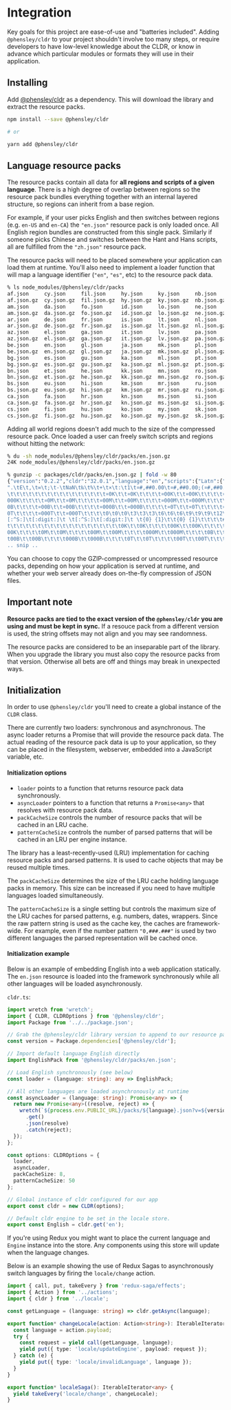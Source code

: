 # Integration

Key goals for this project are ease-of-use and "batteries included". Adding `@phensley/cldr` to your project shouldn't involve too many steps, or require developers to have low-level knowledge about the CLDR, or know in advance which particular modules or formats they will use in their application.

## Installing

Add [@phensley/cldr](https://www.npmjs.com/package/@phensley/cldr) as a dependency. This will download the library and extract the resource packs.

```bash
npm install --save @phensley/cldr

# or

yarn add @phensley/cldr
```

## Language resource packs

The resource packs contain all data for **all regions and scripts of a given language**. There is a high degree of overlap between regions so the resource pack bundles everything together with an internal layered structure, so regions can inherit from a base region.

For example, if your user picks English and then switches between regions (e.g. `en-US` and `en-CA`)  the `"en.json"` resource pack is only loaded once. All English region bundles are constructed from this single pack. Similarly if someone picks Chinese and switches between the Hant and Hans scripts, all are fulfilled from the `"zh.json"` resource pack.

The resource packs will need to be placed somewhere your application can load them at runtime. You'll also need to implement a loader function that will map a language identifier (`"en"`, `"es"`, etc) to the resource pack data.

```bash
% ls node_modules/@phensley/cldr/packs
af.json     cy.json     fil.json     hy.json     ky.json     nb.json     sl.json     uk.json
af.json.gz  cy.json.gz  fil.json.gz  hy.json.gz  ky.json.gz  nb.json.gz  sl.json.gz  uk.json.gz
am.json     da.json     fo.json      id.json     lo.json     ne.json     sq.json     ur.json
am.json.gz  da.json.gz  fo.json.gz   id.json.gz  lo.json.gz  ne.json.gz  sq.json.gz  ur.json.gz
ar.json     de.json     fr.json      is.json     lt.json     nl.json     sr.json     uz.json
ar.json.gz  de.json.gz  fr.json.gz   is.json.gz  lt.json.gz  nl.json.gz  sr.json.gz  uz.json.gz
az.json     el.json     ga.json      it.json     lv.json     pa.json     sv.json     vi.json
az.json.gz  el.json.gz  ga.json.gz   it.json.gz  lv.json.gz  pa.json.gz  sv.json.gz  vi.json.gz
be.json     en.json     gl.json      ja.json     mk.json     pl.json     sw.json     yue.json
be.json.gz  en.json.gz  gl.json.gz   ja.json.gz  mk.json.gz  pl.json.gz  sw.json.gz  yue.json.gz
bg.json     es.json     gu.json      ka.json     ml.json     pt.json     ta.json     zh.json
bg.json.gz  es.json.gz  gu.json.gz   ka.json.gz  ml.json.gz  pt.json.gz  ta.json.gz  zh.json.gz
bn.json     et.json     he.json      kk.json     mn.json     ro.json     te.json     zu.json
bn.json.gz  et.json.gz  he.json.gz   kk.json.gz  mn.json.gz  ro.json.gz  te.json.gz  zu.json.gz
bs.json     eu.json     hi.json      km.json     mr.json     ru.json     th.json
bs.json.gz  eu.json.gz  hi.json.gz   km.json.gz  mr.json.gz  ru.json.gz  th.json.gz
ca.json     fa.json     hr.json      kn.json     ms.json     si.json     to.json
ca.json.gz  fa.json.gz  hr.json.gz   kn.json.gz  ms.json.gz  si.json.gz  to.json.gz
cs.json     fi.json     hu.json      ko.json     my.json     sk.json     tr.json
cs.json.gz  fi.json.gz  hu.json.gz   ko.json.gz  my.json.gz  sk.json.gz  tr.json.gz
```

Adding all world regions doesn't add much to the size of the compressed resource pack. Once loaded a user can freely switch scripts and regions without hitting the network:

```bash
% du -sh node_modules/@phensley/cldr/packs/en.json.gz
24K	node_modules/@phensley/cldr/packs/en.json.gz

% gunzip -c packages/cldr/packs/en.json.gz | fold -w 80
{"version":"0.2.2","cldr":"32.0.1","language":"en","scripts":{"Latn":{"strings":
".\tE\t,\t∞\t;\t-\tNaN\t‰\t%\t+\t×\t:\t1\t¤#,##0.00\t¤#,##0.00;(¤#,##0.00)\t\t\t
\t\t\t\t\t\t\t\t\t\t\t\t\t\t\t\t¤0K\t\t¤0K\t\t\t\t¤00K\t\t¤00K\t\t\t\t¤000K\t\t¤
000K\t\t\t\t¤0M\t\t¤0M\t\t\t\t¤00M\t\t¤00M\t\t\t\t¤000M\t\t¤000M\t\t\t\t¤0B\t\t¤
0B\t\t\t\t¤00B\t\t¤00B\t\t\t\t¤000B\t\t¤000B\t\t\t\t¤0T\t\t¤0T\t\t\t\t¤00T\t\t¤0
0T\t\t\t\t¤000T\t\t¤000T\t\t\t\t0\t0\t0\t3\t3\t3\t6\t6\t6\t9\t9\t9\t12\t12\t12\t
[:^S:]\t[:digit:]\t \t[:^S:]\t[:digit:]\t \t{0} {1}\t\t{0} {1}\t\t\t\t#,##0.###\
t\t\t\t\t\t\t\t\t\t\t\t\t\t\t\t\t\t\t0K\t\t0K\t\t\t\t00K\t\t00K\t\t\t\t000K\t\t0
00K\t\t\t\t0M\t\t0M\t\t\t\t00M\t\t00M\t\t\t\t000M\t\t000M\t\t\t\t0B\t\t0B\t\t\t\
t00B\t\t00B\t\t\t\t000B\t\t000B\t\t\t\t0T\t\t0T\t\t\t\t00T\t\t00T\t\t\t\t000T\t\
.. snip ..
```
You can choose to copy the GZIP-compressed or uncompressed resource packs, depending on how your application is served at runtime, and whether your web server already does on-the-fly compression of JSON files.

## Important note

**Resource packs are tied to the exact version of the `@phensley/cldr` you are using and must be kept in sync.** If a resouce pack from a different version is used, the string offsets may not align and you may see randomness.

The resource packs are considered to be an inseparable part of the library. When you upgrade the library you must also copy the resource packs from that version. Otherwise all bets are off and things may break in unexpected ways.

## Initialization

In order to use `@phensley/cldr` you'll need to create a global instance of the `CLDR` class.

There are currently two loaders: synchronous and asynchronous. The async loader returns a Promise that will provide the resource pack data. The actual reading of the resource pack data is up to your application, so they can be placed in the filesystem, webserver, embedded into a JavaScript variable, etc.

#### Initialization options


 * `loader` points to a function that returns resource pack data synchronously.
 * `asyncLoader` pointers to a function that returns a `Promise<any>` that resolves with resource pack data.
 * `packCacheSize` controls the number of resource packs that will be cached in an LRU cache.
 * `patternCacheSize` controls the number of parsed patterns that will be cached in an LRU per engine instance.

The library has a least-recently-used (LRU) implementation for caching resource packs and parsed patterns. It is used to cache objects that may be reused multiple times.

The `packCacheSize` determines the size of the LRU cache holding language packs in memory. This size can be increased if you need to have multiple languages loaded simultaneously.

The `patternCacheSize` is a single setting but controls the maximum size of the LRU caches for parsed patterns, e.g. numbers, dates, wrappers. Since the raw pattern string is used as the cache key, the  caches are framework-wide. For example, even if the number pattern `"0,###.###"` is used by two different languages the parsed representation will be cached once.

#### Initialization example

Below is an example of embedding English into a web application statically. The `en.json` resource is loaded into the framework synchronously while all other languages will be loaded asynchronously.

`cldr.ts`:
```typescript
import wretch from 'wretch';
import { CLDR, CLDROptions } from '@phensley/cldr';
import Package from '../../package.json';

// Grab the @phensley/cldr library version to append to our resource pack URLs
const version = Package.dependencies['@phensley/cldr'];

// Import default language English directly
import EnglishPack from '@phensley/cldr/packs/en.json';

// Load English synchronously (see below)
const loader = (language: string): any => EnglishPack;

// All other languages are loaded asynchronously at runtime
const asyncLoader = (language: string): Promise<any> => {
  return new Promise<any>((resolve, reject) => {
    wretch(`${process.env.PUBLIC_URL}/packs/${language}.json?v=${version}`)
      .get()
      .json(resolve)
      .catch(reject);
  });
};

const options: CLDROptions = {
  loader,
  asyncLoader,
  packCacheSize: 8,
  patternCacheSize: 50
};

// Global instance of cldr configured for our app
export const cldr = new CLDR(options);

// Default cldr engine to be set in the locale store.
export const English = cldr.get('en');
```

If you're using Redux you might want to place the current language and `Engine` instance into the store. Any components using this store will update when the language changes.

Below is an example showing the use of Redux Sagas to asynchronously switch languages by firing the `locale/change` action.

```typescript
import { call, put, takeEvery } from 'redux-saga/effects';
import { Action } from '../actions';
import { cldr } from '../locale';

const getLanguage = (language: string) => cldr.getAsync(language);

export function* changeLocale(action: Action<string>): IterableIterator<any> {
  const language = action.payload;
  try {
    const request = yield call(getLanguage, language);
    yield put({ type: 'locale/updateEngine', payload: request });
  } catch (e) {
    yield put({ type: 'locale/invalidLanguage', language });
  }
}

export function* localeSaga(): IterableIterator<any> {
  yield takeEvery('locale/change', changeLocale);
}
```
